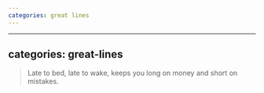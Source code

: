 ```yaml
---
categories: great lines
---
```


---
categories: great-lines
---



> Late to bed, late to wake, keeps you long on money and short on mistakes. 

